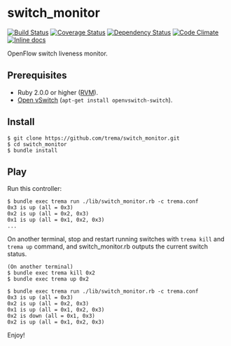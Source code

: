 switch_monitor
==============

[![Build Status](http://img.shields.io/travis/trema/switch_monitor/develop.svg?style=flat)][travis]
[![Coverage Status](http://img.shields.io/coveralls/trema/switch_monitor/develop.svg?style=flat)][coveralls]
[![Dependency Status](http://img.shields.io/gemnasium/trema/switch_monitor.svg?style=flat)][gemnasium]
[![Code Climate](http://img.shields.io/codeclimate/github/trema/switch_monitor.svg?style=flat)][codeclimate]
[![Inline docs](http://inch-ci.org/github/trema/switch_monitor.png?branch=develop)][inch]

OpenFlow switch liveness monitor.

[travis]: http://travis-ci.org/trema/switch_monitor
[coveralls]: https://coveralls.io/r/trema/switch_monitor
[codeclimate]: https://codeclimate.com/github/trema/switch_monitor
[gemnasium]: https://gemnasium.com/trema/switch_monitor
[inch]: http://inch-ci.org/github/trema/switch_monitor


Prerequisites
-------------

* Ruby 2.0.0 or higher ([RVM][rvm]).
* [Open vSwitch][openvswitch] (`apt-get install openvswitch-switch`).

[rvm]: https://rvm.io/
[openvswitch]: https://openvswitch.org/


Install
-------

```
$ git clone https://github.com/trema/switch_monitor.git
$ cd switch_monitor
$ bundle install
```


Play
----

Run this controller:

```
$ bundle exec trema run ./lib/switch_monitor.rb -c trema.conf
0x3 is up (all = 0x3)
0x2 is up (all = 0x2, 0x3)
0x1 is up (all = 0x1, 0x2, 0x3)
...
```

On another terminal, stop and restart running switches with `trema
kill` and `trema up` command, and switch_monitor.rb outputs the
current switch status.

```
(On another terminal)
$ bundle exec trema kill 0x2
$ bundle exec trema up 0x2
```

```
$ bundle exec trema run ./lib/switch_monitor.rb -c trema.conf
0x3 is up (all = 0x3)
0x2 is up (all = 0x2, 0x3)
0x1 is up (all = 0x1, 0x2, 0x3)
0x2 is down (all = 0x1, 0x3)
0x2 is up (all = 0x1, 0x2, 0x3)
```

Enjoy!
